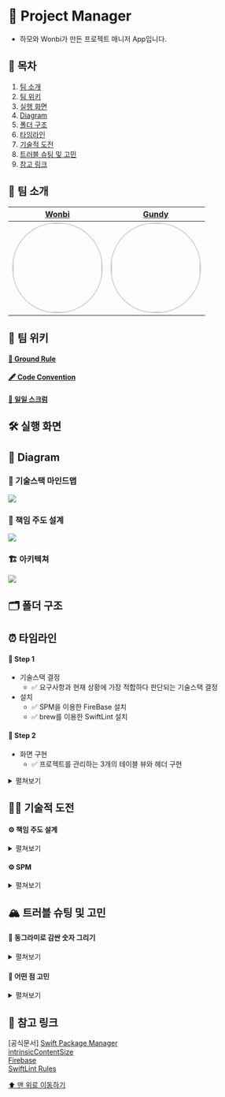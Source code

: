 # 📑 Project Manager
- 하모와 Wonbi가 만든 프로젝트 매니저 App입니다.

## 📖 목차
1. [팀 소개](#-팀-소개)
2. [팀 위키](#-팀-위키)
3. [실행 화면](#-실행-화면)
4. [Diagram](#-diagram)
5. [폴더 구조](#-폴더-구조)
6. [타임라인](#-타임라인)
7. [기술적 도전](#-기술적-도전)
8. [트러블 슈팅 및 고민](#-트러블-슈팅-및-고민)
9. [참고 링크](#-참고-링크)


## 🌱 팀 소개
|[Wonbi](https://github.com/wonbi92)|[Gundy](https://github.com/Gundy93)|
|:---:|:---:|
| <img width="180px" img style="border: 2px solid lightgray; border-radius: 90px;-moz-border-radius: 90px;-khtml-border-radius: 90px;-webkit-border-radius: 90px;" src="https://avatars.githubusercontent.com/u/88074999?v=4">| <img width="180px" img style="border: 2px solid lightgray; border-radius: 90px;-moz-border-radius: 90px;-khtml-border-radius: 90px;-webkit-border-radius: 90px;" src= "https://i.imgur.com/ydRkDFq.jpg">|

## 🧭 팀 위키

#### [🤙 Ground Rule](https://github.com/wonbi92/ios-project-manager/wiki/1.-Ground-Rule)

#### [🖋 Code Convention](https://github.com/wonbi92/ios-project-manager/wiki/2.-Code-Convention)

#### [📝 일일 스크럼](https://github.com/wonbi92/ios-project-manager/wiki/3.-%ED%94%84%EB%A1%9C%EC%A0%9D%ED%8A%B8-%EB%A7%A4%EB%8B%88%EC%A0%80-Scrum)

## 🛠 실행 화면

## 👀 Diagram

### 🐙 기술스택 마인드맵
![](https://i.imgur.com/GIVNQvE.png)


### 📝 책임 주도 설계
![](https://i.imgur.com/jvbDgzM.png)


### 🏗 아키텍쳐
![](https://i.imgur.com/sLIunkI.png)

 
## 🗂 폴더 구조
>

## ⏰ 타임라인

#### 👟 Step 1
- 기술스택 결정
    - ✅ 요구사항과 현재 상황에 가장 적합하다 판단되는 기술스택 결정
- 설치
    - ✅ SPM을 이용한 FireBase 설치
    - ✅ brew를 이용한 SwiftLint 설치

#### 👟 Step 2
- 화면 구현
    - ✅ 프로젝트를 관리하는 3개의 테이블 뷰와 헤더 구현

<details>
<summary> 
펼쳐보기
</summary>

1️⃣ **HeaderView**
- titleLabel
    - 사용자의 프로젝트의 상태를 나타내는 레이블입니다.
- countLabel
    - 사용자의 프로젝트의 총 갯수를 나타내는 레이블입니다.
    
2️⃣ **CountLabel**
- 커스텀레이블
    - 배경을 동그란 모양으로 깎아 동그란 모양의 커스텀 레이블입니다.
    - 숫자가 커져서 가로로 길어지면 길이에 맞게 캡슐모양으로 변화합니다.
    
3️⃣ **MainViewController**
- ListCollectionViewCell
    - 리스트 형태의 컬렉션 뷰에서 사용하는 셀입니다.
</details>

## 🏃🏻 기술적 도전

#### ⚙️ 책임 주도 설계 
<details>
<summary>펼쳐보기</summary>
    
- 시스템이 사용자에게 제공하는 기능인 시스템 책임을 파악하고 이를 더 작은 책임으로 분할하여 이를 수행할 수 있는 객체를 찾아 책임을 할당하는 설계법입니다.
- 객체가 외부에 보여줘야 하는 인터페이스를 파악하기 좋습니다. 즉, 캡슐화에 용이합니다.
- 다른 객체에게는 인터페이스만 제공하기 때문에 결합도가 낮고 객체가 가져야할 책임이 뚜렷해져서 응집도가 높은 설계를 할 수 있습니다.
 <br><br>
- 💡 책임 주도 설계를 통해 좀 더 객체지향적이고, 역할이 뚜렷하고 유연한 구조를 설계하고자 사용하게 되었습니다.
    
</details> 

#### ⚙️ SPM
<details>
<summary>펼쳐보기</summary>
    
- Swift Package Manager는 Xcode 11 부터 애플에서 공식으로 지원하고 Xcode에 내장된 의존성 관리도구로, Cocoa Pod에 비해 package를 추가하기 쉽고 podfile을 관리하지 않아도 되는 장점이 있습니다.
- 또, 써드파티인 CocoaPods 과는 달리 퍼스트파티 툴이기 때문에 추가적인 설치가 필요없는 장점도 있고, Xcode에 내장된 도구이기 때문에 Xcode 사이드바에 명확하게 표시하고 패키지의 현재 버전도 보여줍니다.<br><br>
- 💡 이번 프로젝트에서는 Firebase 등 외부 라이브러리를 사용하여 앱을 개발하는데, 좀 더 편리하고 직관적으로 보여주는 SPM을 사용하여 개발 편의성을 높여보고자 사용하게 되었습니다.

</details> 

## 🏔 트러블 슈팅 및 고민
    
#### 🚀 동그라미로 감싼 숫자 그리기
    
<details>
<summary> 
펼쳐보기
</summary>

**문제 👻**
- 프로젝트 요구사항 중 각 상태의 갯수를 표현하는 숫자를 동그라미 모양으로 감싸서 보여줘야 했습니다.
- 동그라미 모양의 뷰를 그리고 그위에 숫자 레이블을 올리는 방법을 생각했지만 너무 복잡한 방법이라 생각했습니다.
- 또한 이 방법을 사용하면, 숫자의 크기가 커질경우, 레이블 크기에 맞게 뷰를 다시 그리는 방법이 너무 복잡했습니다.
    
**해결 🔫**
```swift
final class CountLabel: UILabel {
    private let padding = UIEdgeInsets(top: 0, left: 8, bottom: 0, right: 8)
    
    override func draw(_ rect: CGRect) {
        super.draw(rect)
        layer.masksToBounds = true
        layer.cornerRadius = rect.height / 2
    }

    override func drawText(in rect: CGRect) {
        super.drawText(in: rect.inset(by: padding))
    }

    override var intrinsicContentSize: CGSize {
        var contentSize = super.intrinsicContentSize
        contentSize.height += padding.top + padding.bottom
        contentSize.width += padding.left + padding.right

        return contentSize
    }
}
```
- 레이블의 layer에 접근하여 `cornerRadius`값을 주고 `backgroundColor`를 검정색으로 설정하여 레이블 길이에 따라 크기가 변하도록 하여 문제를 해결하였습니다.
- 또한, UILabel은 padding값을 설정하는 프로퍼티가 없기 때문에, `intrinsicContentSize`를 이용하여 padding값을 주도록 커스텀 레이블을 만들어 자연스러운 모양의 동그라미와 캡슐모양을 가지도록 하였습니다.

</details>

#### 💭 어떤 점 고민
    
<details>
<summary> 
펼쳐보기
</summary>
    
**고민 🤔**
- 어떻게 고민하였고 어떤 결론을 내렸다

</details>
    
## 🔗 참고 링크

[공식문서]
[Swift Package Manager](https://www.swift.org/package-manager/)  
[intrinsicContentSize](https://developer.apple.com/documentation/uikit/uiview/1622600-intrinsiccontentsize)  
[Firebase](https://firebase.google.com/docs/ios/swift-package-manager?hl=ko)  
[SwiftLint Rules](https://realm.github.io/SwiftLint/rule-directory.html)  

[⬆️ 맨 위로 이동하기](#-project-manager)
